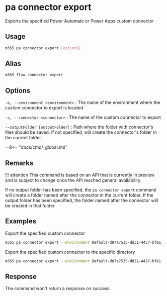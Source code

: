 # pa connector export

Exports the specified Power Automate or Power Apps custom connector

## Usage

```sh
m365 pa connector export [options]
```

## Alias

```sh
m365 flow connector export
```

## Options

`-e, --environment <environment>`
: The name of the environment where the custom connector to export is located

`-c, --connector <connector>`
: The name of the custom connector to export

`--outputFolder [outputFolder]`
: Path where the folder with connector's files should be saved. If not specified, will create the connector's folder in the current folder.

--8<-- "docs/cmd/_global.md"

## Remarks

!!! attention
    This command is based on an API that is currently in preview and is subject to change once the API reached general availability.

If no output folder has been specified, the `pa connector export` command will create a folder named after the connector in the current folder. If the output folder has been specified, the folder named after the connector will be created in that folder.

## Examples

Export the specified custom connector

```sh
m365 pa connector export --environment Default-d87a7535-dd31-4437-bfe1-95340acd55c5 --connector shared_connector-201-5f20a1f2d8d6777a75-5fa602f410652f4dfa
```

Export the specified custom connector to the specific directory

```sh
m365 pa connector export --environment Default-d87a7535-dd31-4437-bfe1-95340acd55c5 --connector shared_connector-201-5f20a1f2d8d6777a75-5fa602f410652f4dfa --outputFolder connector
```

## Response

The command won't return a response on success.
